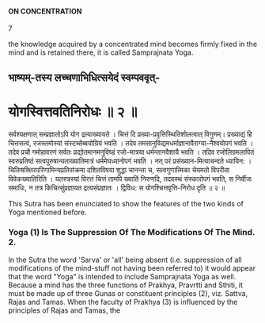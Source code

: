 #### ON CONCENTRATION

7

the knowledge acquired by a concentrated mind becomes firmly fixed in the mind and is retained there, it is called Samprajnata Yoga.

## भाष्यम्-तस्य लच्चणाभिधित्सयेदं स्वम्पववृत्-

# योगस्वित्तवतिनिरोधः ॥ २ ॥

सर्वश्यक्षणात् सम्प्रज्ञातोऽपि योग द्रत्याख्यायते । चित्तं दि प्रख्या-प्रवृत्तिस्थितिशोलत्वात् विगुणम्। प्रख्याद्यं हि चित्तसत्वं, रजस्तमोस्यां संस्टब्सेब्बयोग्रियं भवति । तदेव तमसानुविद्यमधर्माज्ञानावैराग्या-नैश्वयोपगं भवति । तदेव प्रचौ गमोहावरणं सर्वतः प्रद्योतमानमनुविष्डं रजो-मात्रया धर्मन्तानवैशायै भवति । तदिव रजोलिग्रमलापितं स्वरुप्रतिष्ठं सत्वपुरुषान्यताख्यातिमात्रं धर्ममेघध्यानोपगं भवति । नत् परं प्रसंख्यान-मित्याचन्दते ध्यायिन: । चितिश्रक्तिरपरिणामिन्यप्रतिसंक्रमा दशितविषया शुद्धा चानन्ता च, सत्वगुणात्मिका चेयमतो विपरीता विवेकख्यातिरिति । यतस्त्रस्यां विरत्तं चित्तं तामपि ख्यातिं निरुणदि, तदवस्थं संस्कारोपगं भवति, स निर्वीजः समाधिः, न तत्र किचित्सुंप्रज्ञायत द्रत्यसंप्रज्ञातः । द्विविध: स योगश्चित्तवृत्ति-निरोध दृति ॥ २ ॥

This Sutra has been enunciated to show the features of the two kinds of Yoga mentioned before.

### Yoga (1) Is The Suppression Of The Modifications Of The Mind. 2.

In the Sutra the word 'Sarva' or 'all' being absent (i.e. suppression of all modifications of the mind-stuff not having been referred to) it would appear that the word "Yoga" is intended to include Samprajnata Yoga as well. Because a mind has the three functions of Prakhya, Pravrtti and Sthiti, it must be made up of three Gunas or constituent principles (2), viz. Sattva, Rajas and Tamas. When the faculty of Prakhya (3) is influenced by the principles of Rajas and Tamas, the